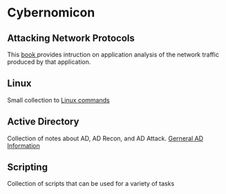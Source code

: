 # Cybernomicon

## Attacking Network Protocols
This [book ](AP.md) provides intruction on application analysis of the network traffic produced by that application.

## Linux
Small collection to [Linux commands](Linux/Linux.nd)


## Active Directory
Collection of notes about AD, AD Recon, and AD Attack.
[Gerneral AD Information](ActiveDirectory/ActiveDirectory.md)

## Scripting
Collection of scripts that can be used for a variety of tasks

